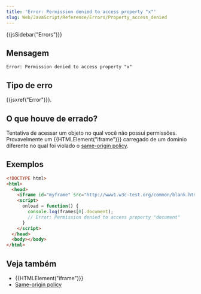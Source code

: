 ```yaml
---
title: 'Error: Permission denied to access property "x"'
slug: Web/JavaScript/Reference/Errors/Property_access_denied
---
```


{{jsSidebar("Errors")}}

## Mensagem

```
Error: Permission denied to access property "x"
```

## Tipo de erro

{{jsxref("Error")}}.

## O que houve de errado?

Tentativa de acessar um objeto no qual você não possui permissões. Provavelmente um {{HTMLElement("iframe")}} carregado de um dominio diferente no qual foi violado o [same-origin policy](/pt-BR/docs/Web/Security/Same-origin_policy).

## Exemplos

```html
<!DOCTYPE html>
<html>
  <head>
    <iframe id="myframe" src="http://www1.w3c-test.org/common/blank.html"></iframe>
    <script>
      onload = function() {
        console.log(frames[0].document);
        // Error: Permission denied to access property "document"
      }
    </script>
  </head>
  <body></body>
</html>
```

## Veja também

- {{HTMLElement("iframe")}}
- [Same-origin policy](/pt-BR/docs/Web/Security/Same-origin_policy)
